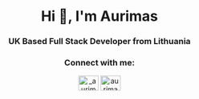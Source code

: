 <h1 align="center">Hi 👋, I'm Aurimas</h1>
<h3 align="center">UK Based Full Stack Developer from Lithuania</h3>

<h3 align="center">Connect with me:</h3>
<p align="center">
<a href="https://twitter.com/_aurimas" target="blank"><img align="center" src="https://raw.githubusercontent.com/rahuldkjain/github-profile-readme-generator/master/src/images/icons/Social/twitter.svg" alt="_aurimas" height="30" width="40" /></a>
<a href="https://linkedin.com/in/aurimaskarvelis" target="blank"><img align="center" src="https://raw.githubusercontent.com/rahuldkjain/github-profile-readme-generator/master/src/images/icons/Social/linked-in-alt.svg" alt="aurimaskarvelis" height="30" width="40" /></a>
</p>
